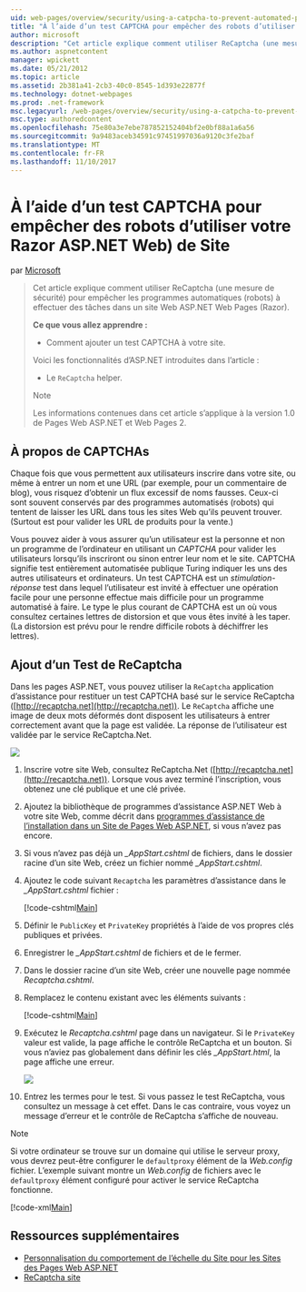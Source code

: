 ```yaml
---
uid: web-pages/overview/security/using-a-catpcha-to-prevent-automated-programs-bots-from-using-your-aspnet-web-site
title: "À l’aide d’un test CAPTCHA pour empêcher des robots d’utiliser votre Razor ASP.NET Web) de Site | Documents Microsoft"
author: microsoft
description: "Cet article explique comment utiliser ReCaptcha (une mesure de sécurité) pour empêcher les programmes automatiques (robots) d’effectuer des tâches dans une page Web ASP.NET (Razor) nous..."
ms.author: aspnetcontent
manager: wpickett
ms.date: 05/21/2012
ms.topic: article
ms.assetid: 2b381a41-2cb3-40c0-8545-1d393e22877f
ms.technology: dotnet-webpages
ms.prod: .net-framework
msc.legacyurl: /web-pages/overview/security/using-a-catpcha-to-prevent-automated-programs-bots-from-using-your-aspnet-web-site
msc.type: authoredcontent
ms.openlocfilehash: 75e80a3e7ebe787852152404bf2e0bf88a1a6a56
ms.sourcegitcommit: 9a9483aceb34591c97451997036a9120c3fe2baf
ms.translationtype: MT
ms.contentlocale: fr-FR
ms.lasthandoff: 11/10/2017
---
```

<a name="using-a-captcha-to-prevent-bots-from-using-your-aspnet-web-razor-site"></a>À l’aide d’un test CAPTCHA pour empêcher des robots d’utiliser votre Razor ASP.NET Web) de Site
====================
par [Microsoft](https://github.com/microsoft)

> Cet article explique comment utiliser ReCaptcha (une mesure de sécurité) pour empêcher les programmes automatiques (robots) à effectuer des tâches dans un site Web ASP.NET Web Pages (Razor).
> 
> **Ce que vous allez apprendre :** 
> 
> - Comment ajouter un test CAPTCHA à votre site.
> 
> Voici les fonctionnalités d’ASP.NET introduites dans l’article :
> 
> - Le `ReCaptcha` helper.
> 
> > [!NOTE]
> > Les informations contenues dans cet article s’applique à la version 1.0 de Pages Web ASP.NET et Web Pages 2.


## <a name="about-captchas"></a>À propos de CAPTCHAs

Chaque fois que vous permettent aux utilisateurs inscrire dans votre site, ou même à entrer un nom et une URL (par exemple, pour un commentaire de blog), vous risquez d’obtenir un flux excessif de noms fausses. Ceux-ci sont souvent conservés par des programmes automatisés (robots) qui tentent de laisser les URL dans tous les sites Web qu’ils peuvent trouver. (Surtout est pour valider les URL de produits pour la vente.)

Vous pouvez aider à vous assurer qu’un utilisateur est la personne et non un programme de l’ordinateur en utilisant un *CAPTCHA* pour valider les utilisateurs lorsqu’ils inscriront ou sinon entrer leur nom et le site. CAPTCHA signifie test entièrement automatisée publique Turing indiquer les uns des autres utilisateurs et ordinateurs. Un test CAPTCHA est un *stimulation-réponse* test dans lequel l’utilisateur est invité à effectuer une opération facile pour une personne effectue mais difficile pour un programme automatisé à faire. Le type le plus courant de CAPTCHA est un où vous consultez certaines lettres de distorsion et que vous êtes invité à les taper. (La distorsion est prévu pour le rendre difficile robots à déchiffrer les lettres).

## <a name="adding-a-recaptcha-test"></a>Ajout d’un Test de ReCaptcha

Dans les pages ASP.NET, vous pouvez utiliser la `ReCaptcha` application d’assistance pour restituer un test CAPTCHA basé sur le service ReCaptcha ([http://recaptcha.net](http://recaptcha.net)). Le `ReCaptcha` affiche une image de deux mots déformés dont disposent les utilisateurs à entrer correctement avant que la page est validée. La réponse de l’utilisateur est validée par le service ReCaptcha.Net.

![](using-a-catpcha-to-prevent-automated-programs-bots-from-using-your-aspnet-web-site/_static/image1.jpg)

1. Inscrire votre site Web, consultez ReCaptcha.Net ([http://recaptcha.net](http://recaptcha.net)). Lorsque vous avez terminé l’inscription, vous obtenez une clé publique et une clé privée.
2. Ajoutez la bibliothèque de programmes d’assistance ASP.NET Web à votre site Web, comme décrit dans [programmes d’assistance de l’installation dans un Site de Pages Web ASP.NET](https://go.microsoft.com/fwlink/?LinkId=252372), si vous n’avez pas encore.
3. Si vous n’avez pas déjà un  *\_AppStart.cshtml* de fichiers, dans le dossier racine d’un site Web, créez un fichier nommé  *\_AppStart.cshtml*.
4. Ajoutez le code suivant `Recaptcha` les paramètres d’assistance dans le  *\_AppStart.cshtml* fichier : 

    [!code-cshtml[Main](using-a-catpcha-to-prevent-automated-programs-bots-from-using-your-aspnet-web-site/samples/sample1.cshtml?highlight=6-7)]
5. Définir le `PublicKey` et `PrivateKey` propriétés à l’aide de vos propres clés publiques et privées.
6. Enregistrer le  *\_AppStart.cshtml* de fichiers et de le fermer.
7. Dans le dossier racine d’un site Web, créer une nouvelle page nommée *Recaptcha.cshtml*.
8. Remplacez le contenu existant avec les éléments suivants : 

    [!code-cshtml[Main](using-a-catpcha-to-prevent-automated-programs-bots-from-using-your-aspnet-web-site/samples/sample2.cshtml)]
9. Exécutez le *Recaptcha.cshtml* page dans un navigateur. Si le `PrivateKey` valeur est valide, la page affiche le contrôle ReCaptcha et un bouton. Si vous n’aviez pas globalement dans définir les clés  *\_AppStart.html*, la page affiche une erreur. 

    ![](using-a-catpcha-to-prevent-automated-programs-bots-from-using-your-aspnet-web-site/_static/image1.png)
10. Entrez les termes pour le test. Si vous passez le test ReCaptcha, vous consultez un message à cet effet. Dans le cas contraire, vous voyez un message d’erreur et le contrôle de ReCaptcha s’affiche de nouveau.

> [!NOTE]
> Si votre ordinateur se trouve sur un domaine qui utilise le serveur proxy, vous devrez peut-être configurer le `defaultproxy` élément de la *Web.config* fichier. L’exemple suivant montre un *Web.config* de fichiers avec le `defaultproxy` élément configuré pour activer le service ReCaptcha fonctionne.
> 
> [!code-xml[Main](using-a-catpcha-to-prevent-automated-programs-bots-from-using-your-aspnet-web-site/samples/sample3.xml)]


<a id="Additional_Resources"></a>
## <a name="additional-resources"></a>Ressources supplémentaires


- [Personnalisation du comportement de l’échelle du Site pour les Sites des Pages Web ASP.NET](https://go.microsoft.com/fwlink/?LinkId=202906)
- [ReCaptcha site](https://www.google.com/recaptcha)
